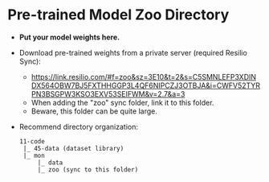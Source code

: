 # Pre-trained Model Zoo Directory

- **Put your model weights here.**

- Download pre-trained weights from a private server (required Resilio Sync):
  - https://link.resilio.com/#f=zoo&sz=3E10&t=2&s=C5SMNLEFP3XDINDX564OBW7BJ5FXTHHGGP3L4QF6NIPCZJ3OTBJA&i=CWFV52TYRPN3BSGPW3KSO3EXV53SEIFWM&v=2.7&a=3
  - When adding the "zoo" sync folder, link it to this folder.
  - Beware, this folder can be quite large.

- Recommend directory organization:
  ```text
  11-code
   |_ 45-data (dataset library)
   |_ mon
       |_ data
       |_ zoo (sync to this folder)
  ``` 
